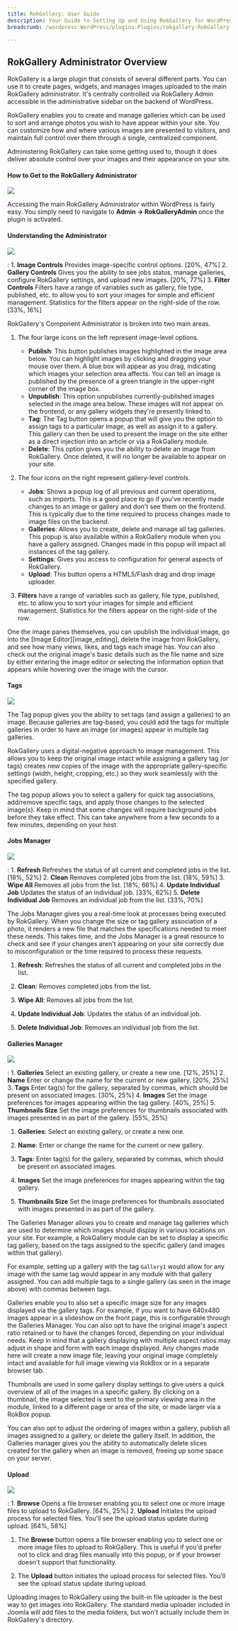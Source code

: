 ```yaml
---
title: RokGallery: User Guide
description: Your Guide to Setting Up and Using RokGallery for WordPress
breadcrumb: /wordpress:WordPress/plugins:Plugins/rokgallery:RokGallery

---
```


RokGallery Administrator Overview
-----
RokGallery is a large plugin that consists of several different parts. You can use it to create pages, widgets, and manages images uploaded to the main RokGallery administrator. It's centrally controlled via RokGallery Admin accessible in the administrative sidebar on the backend of WordPress.

RokGallery enables you to create and manage galleries which can be used to sort and arrange photos you wish to have appear within your site. You can customize how and where various images are presented to visitors, and maintain full control over them through a single, centralized component.

Administering RokGallery can take some getting used to, though it does deliver absolute control over your images and their appearance on your site.

#### How to Get to the RokGallery Administrator
![][admin1]

Accessing the main RokGallery Administrator within WordPress is fairly easy. You simply need to navigate to **Admin → RokGalleryAdmin** once the plugin is activated.

#### Understanding the Administrator

![][admin3]

:   1. **Image Controls** Provides image-specific control options. [20%, 47%]
    2. **Gallery Controls** Gives you the ability to see jobs status, manage galleries, configure RokGallery settings, and upload new images. [20%, 77%]
    3. **Filter Controls** Filters have a range of variables such as gallery, file type, published, etc. to allow you to sort your images for simple and efficient management. Statistics for the filters appear on the right-side of the row. [33%, 16%]

RokGallery's Component Administrator is broken into two main areas. 

1. The four large icons on the left represent image-level options. 
	* **Publish**: This button publishes images highlighted in the image area below. You can highlight images by clicking and dragging your mouse over them. A blue box will appear as you drag, indicating which images your selection area affects. You can tell an image is published by the presence of a green triangle in the upper-right corner of the image box.
	* **Unpublish**: This option unpublishes currently-published images selected in the image area below. These images will not appear on the frontend, or any gallery widgets they're presently linked to.
	* **Tag**: The Tag button opens a popup that will give you the option to assign tags to a particular image, as well as assign it to a gallery. This gallery can then be used to present the image on the site either as a direct injection into an article or via a RokGallery module.
	* **Delete**: This option gives you the ability to delete an image from RokGallery. Once deleted, it will no longer be available to appear on your site.

2. The four icons on the right represent gallery-level controls.
	* **Jobs**: Shows a popup log of all previous and current operations, such as imports. This is a good place to go if you've recently made changes to an image or gallery and don't see them on the frontend. This is typically due to the time required to process changes made to image files on the backend.
	* **Galleries**: Allows you to create, delete and manage all tag galleries. This popup is also available within a RokGallery module when you have a gallery assigned. Changes made in this popup will impact all instances of the tag gallery.
	* **Settings**: Gives you access to configuration for general aspects of RokGallery.
	* **Upload**: This button opens a HTML5/Flash drag and drop image uploader.

3. **Filters** have a range of variables such as gallery, file type, published, etc. to allow you to sort your images for simple and efficient management. Statistics for the filters appear on the right-side of the row.

One the image panes themselves, you can upublish the individual image, go into the [Image Editor][image_editing], delete the image from RokGallery, and see how many views, likes, and tags each image has. You can also check out the original image's basic details such as the file name and size by either entering the image editor or selecting the information option that appears while hovering over the image with the cursor.

#### Tags
![][rokgallery_tags]

The Tag popup gives you the ability to set tags (and assign a galleries) to an image. Because galleries are tag-based, you could add the tags for multiple galleries in order to have an image (or images) appear in multiple tag galleries.

RokGallery uses a digital-negative approach to image management. This allows you to keep the original image intact while assigning a gallery tag (or tags) creates new copies of the image with the appropriate gallery-specific settings (width, height, cropping, etc.) so they work seamlessly with the specified gallery.

The tag popup allows you to select a gallery for quick tag associations, add/remove specific tags, and apply those changes to the selected image(s). Keep in mind that some changes will require background jobs before they take effect. This can take anywhere from a few seconds to a few minutes, depending on your host.

#### Jobs Manager
![][rokgallery_jobs_manager]

:   1. **Refresh** Refreshes the status of all current and completed jobs in the list. [18%, 52%]
    2. **Clean** Removes completed jobs from the list. [18%, 59%]
    3. **Wipe All** Removes all jobs from the list. [18%, 66%]
    4. **Update Individual Job** Updates the status of an individual job. [33%, 62%]
    5. **Delete Individual Job** Removes an individual job from the list. [33%, 70%]

The Jobs Manager gives you a real-time look at processes being executed by RokGallery. When you change the size or tag gallery association of a photo, it renders a new file that matches the specifications needed to meet these needs. This takes time, and the Jobs Manager is a great resource to check and see if your changes aren't appearing on your site correctly due to misconfiguration or the time required to process these requests.

1. **Refresh**: Refreshes the status of all current and completed jobs in the list.

2. **Clean**: Removes completed jobs from the list.

3. **Wipe All**: Removes all jobs from the list.

4. **Update Individual Job**: Updates the status of an individual job.

5. **Delete Individual Job**: Removes an individual job from the list.

#### Galleries Manager
![][admin4]

:   1. **Galleries** Select an existing gallery, or create a new one. [12%, 25%]
    2. **Name** Enter or change the name for the current or new gallery. [20%, 25%]
    3. **Tags** Enter tag(s) for the gallery, separated by commas, which should be present on associated images. [30%, 25%]
    4. **Images** Set the image preferences for images appearing within the tag gallery. [40%, 25%]
    5. **Thumbnails Size** Set the image preferences for thumbnails associated with images presented in as part of the gallery. [55%, 25%]


1. **Galleries**: Select an existing gallery, or create a new one.

2. **Name**: Enter or change the name for the current or new gallery.

3. **Tags**: Enter tag(s) for the gallery, separated by commas, which should be present on associated images. 

4. **Images** Set the image preferences for images appearing within the tag gallery.

5. **Thumbnails Size** Set the image preferences for thumbnails associated with images presented in as part of the gallery.

The Galleries Manager allows you to create and manage tag galleries which are used to determine which images should display in various locations on your site. For example, a RokGallery module can be set to display a specific tag gallery, based on the tags assigned to the specific gallery (and images within that gallery). 

For example, setting up a gallery with the tag `Gallery1` would allow for any image with the same tag would appear in any module with that gallery assigned. You can add multiple tags to a single gallery (as seen in the image above) with commas between tags.

Galleries enable you to also set a specific image size for any images displayed via the gallery tags. For example, if you want to have 640x480 images appear in a slideshow on the front page, this is configurable through the Galleries Manager. You can also opt to have the original image's aspect ratio retained or to have the changes forced, depending on your individual needs. Keep in mind that a gallery displaying with multiple aspect ratios may adjust in shape and form with each image displayed. Any changes made here will create a new image file, leaving your original image completely intact and available for full image viewing via RokBox or in a separate browser tab.

Thumbnails are used in some gallery display settings to give users a quick overview of all of the images in a specific gallery. By clicking on a thumbnail, the image selected is sent to the primary viewing area in the module, linked to a different page or area of the site, or made larger via a RokBox popup.

You can also opt to adjust the ordering of images within a gallery, publish all images assigned to a gallery, or delete the gallery itself. In addition, the Galleries manager gives you the ability to automatically delete slices created for the gallery when an image is removed, freeing up some space on your server.

#### Upload
![][admin2]

:   1. **Browse** Opens a file browser enabling you to select one or more image files to upload to RokGallery. [64%, 25%]
    2. **Upload** Initiates the upload process for selected files. You'll see the upload status update during upload. [64%, 58%]

1. The **Browse** button opens a file browser enabling you to select one or more image files to upload to RokGallery. This is useful if you'd prefer not to click and drag files manually into this popup, or if your browser doesn't support that functionality.

2. The **Upload** button initiates the upload process for selected files. You'll see the upload status update during upload.

Uploading images to RokGallery using the built-in file uploader is the best way to get images into RokGallery. The standard media uploader included in Joomla will add files to the media folders, but won't actually include them in RokGallery's directory.

[rokgallery_jobs_manager]: assets/rokgallery_jobs_manager.png
[rokgallery_tags]: assets/rokgallery_tags.png
[rokbox]: ../rokbox/
[admin1]: assets/wp_rokgallery_admin_1.png
[admin2]: assets/wp_rokgallery_admin_2.png
[admin3]: assets/wp_rokgallery_admin_3.png
[admin4]: assets/wp_rokgallery_admin_4.png
[install]: assets/wp_rokgallery_install.png
[install2]: assets/wp_rokgallery_install_1.png
[page1]: assets/wp_rokgallery_page_1.png
[page2]: assets/wp_rokgallery_page_2.png
[page3]: assets/wp_rokgallery_page_3.png
[page4]: assets/wp_rokgallery_page_4.png
[settings]: assets/wp_rokgallery_settings.png
[widget1]: assets/wp_rokgallery_widget_1.png
[widget2]: assets/wp_rokgallery_widget_2.png
[widget3]: assets/wp_rokgallery_widget_3.png
[widget4]: assets/wp-rokgallery_widget_4.png